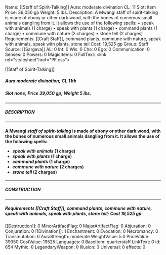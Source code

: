 Name: [[Staff of Spirit-Talking]]
Aura: moderate divination
CL: 11
Slot: item
Price: 39,050 gp
Weight: 5 lbs.
Description: A Mwangi staff of spirit-talking is made of ebony or other dark wood, with the bones of numerous small animals dangling from it. It allows the use of the following spells: • speak with animals (1 charge) • speak with plants (1 charge) • command plants (1 charge) • commune with nature (2 charges) • stone tell (2 charges)
Requirements: [[Craft Staff]], command plants, commune with nature, speak with animals, speak with plants, stone tell
Cost: 19,525 gp
Group: Staff
Source: [[Sargava]]
AL: 0
Int: 0
Wis: 0
Cha: 0
Ego: 0
Communication: 0
Senses: 0
Powers: 0
MagicItems: 0
FullText: <link rel="stylesheet"href="PF.css"><div class="heading"><p class="alignleft">[[Staff of Spirit-Talking]]</p><div style="clear: both;"></div></div><div><h5><b>Aura </b>moderate divination; <b>CL </b>11th</h5><h5><b>Slot </b>none; <b>Price </b>39,050 gp; <b>Weight </b>5 lbs.</h5></div><hr/><div><h5><b>DESCRIPTION</b></h5></div><hr/><div><h4><p>A Mwangi <i>staff of spirit-talking</i> is made of ebony or other dark wood, with the bones of numerous small animals dangling from it. It allows the use of the following spells: <ul><li> <i>speak with animals</i> (1 charge) <li> <i>speak with plants</i> (1 charge) <li> <i>command plants</i> (1 charge) <li> <i>commune with nature</i> (2 charges) <li> <i>stone tell</i> (2 charges)</ul></p></h4></div><hr/><div><h5><b>CONSTRUCTION</b></h5></div><hr/><div><h5><b>Requirements </b>[[Craft Staff]], <i>command plants</i>, <i>commune with nature</i>, <i>speak with animals</i>, <i>speak with plants</i>, <i>stone tell</i>; <b>Cost </b>19,525 gp</h5></div>
[[Destruction]]: 0
MinorArtifactFlag: 0
MajorArtifactFlag: 0
Abjuration: 0
Conjuration: 0
[[Divination]]: 1
Enchantment: 0
Evocation: 0
Necromancy: 0
Transmutation: 0
AuraStrength: moderate
WeightValue: 5.0
PriceValue: 39050
CostValue: 19525
Languages: 0
BaseItem: quarterstaff
LinkText: 0
id: 654
Mythic: 0
LegendaryWeapon: 0
Illusion: 0
Universal: 0
effects: 0
